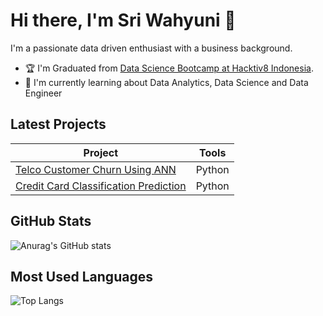 # Hi there, I'm Sri Wahyuni 👋
I'm a passionate data driven enthusiast with a business background.

- 🏆 I'm Graduated from <a href="https://drive.google.com/drive/u/0/folders/1WKKYyJ9nbOiBv5ALDBoYJ1Nx4ws-_FKI" target="_blank">Data Science Bootcamp at Hacktiv8 Indonesia</a>.
- 📖 I'm currently learning about Data Analytics, Data Science and Data Engineer

## Latest Projects
| **Project**                         | **Tools** |
|-------------------------------------|-----------|
| <a href="https://github.com/swhyuni/Telco-Customer-Churn-using-ANN" target="_blank">Telco Customer Churn Using ANN | Python         |
| <a href="https://github.com/swhyuni/Credit-Card-Classification-Prediction-of-Default-Payments" target="_blank">Credit Card Classification Prediction</a>            | Python       |

## GitHub Stats
![Anurag's GitHub stats](https://github-readme-stats.vercel.app/api?username=swhyuni&show_icons=true&theme=radical)

## Most Used Languages
![Top Langs](https://github-readme-stats.vercel.app/api/top-langs/?username=swhyuni&theme=radical)


